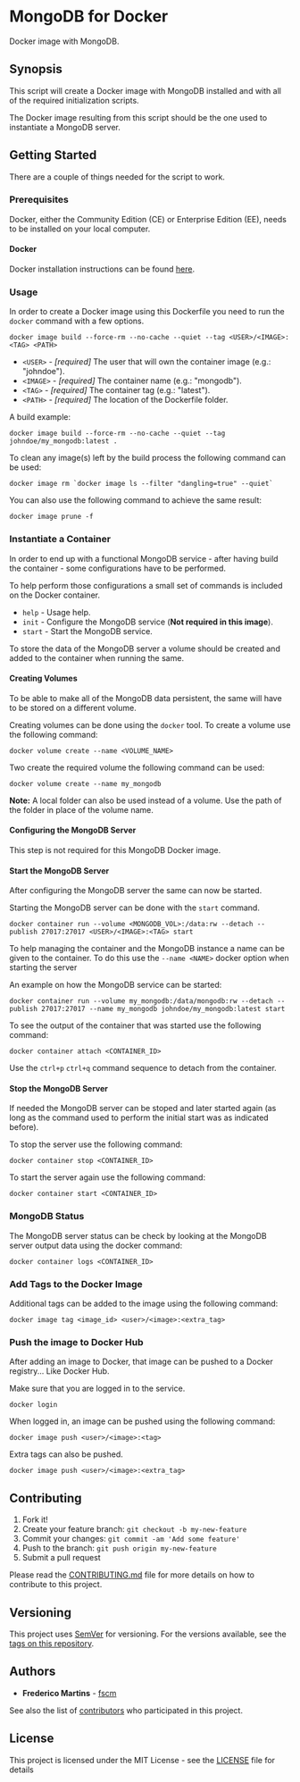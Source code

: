 # MongoDB for Docker

Docker image with MongoDB.

## Synopsis

This script will create a Docker image with MongoDB installed and with all
of the required initialization scripts.

The Docker image resulting from this script should be the one used to
instantiate a MongoDB server.

## Getting Started

There are a couple of things needed for the script to work.

### Prerequisites

Docker, either the Community Edition (CE) or Enterprise Edition (EE), needs to
be installed on your local computer.

#### Docker

Docker installation instructions can be found
[here](https://docs.docker.com/install/).

### Usage

In order to create a Docker image using this Dockerfile you need to run the
`docker` command with a few options.

```
docker image build --force-rm --no-cache --quiet --tag <USER>/<IMAGE>:<TAG> <PATH>
```

* `<USER>` - *[required]* The user that will own the container image (e.g.: "johndoe").
* `<IMAGE>` - *[required]* The container name (e.g.: "mongodb").
* `<TAG>` - *[required]* The container tag (e.g.: "latest").
* `<PATH>` - *[required]* The location of the Dockerfile folder.

A build example:

```
docker image build --force-rm --no-cache --quiet --tag johndoe/my_mongodb:latest .
```

To clean any _<none>_ image(s) left by the build process the following
command can be used:

```
docker image rm `docker image ls --filter "dangling=true" --quiet`
```

You can also use the following command to achieve the same result:

```
docker image prune -f
```

### Instantiate a Container

In order to end up with a functional MongoDB service - after having build
the container - some configurations have to be performed.

To help perform those configurations a small set of commands is included on the
Docker container.

- `help` - Usage help.
- `init` - Configure the MongoDB service (__Not required in this image__).
- `start` - Start the MongoDB service.

To store the data of the MongoDB server a volume should be created and added
to the container when running the same.

#### Creating Volumes

To be able to make all of the MongoDB data persistent, the same will have to
be stored on a different volume.

Creating volumes can be done using the `docker` tool. To create a volume use
the following command:

```
docker volume create --name <VOLUME_NAME>
```

Two create the required volume the following command can be used:

```
docker volume create --name my_mongodb
```

**Note:** A local folder can also be used instead of a volume. Use the path of
the folder in place of the volume name.

#### Configuring the MongoDB Server

This step is not required for this MongoDB Docker image.

#### Start the MongoDB Server

After configuring the MongoDB server the same can now be started.

Starting the MongoDB server can be done with the `start` command.

```
docker container run --volume <MONGODB_VOL>:/data:rw --detach --publish 27017:27017 <USER>/<IMAGE>:<TAG> start
```

To help managing the container and the MongoDB instance a name can be given
to the container. To do this use the `--name <NAME>` docker option when
starting the server

An example on how the MongoDB service can be started:

```
docker container run --volume my_mongodb:/data/mongodb:rw --detach --publish 27017:27017 --name my_mongodb johndoe/my_mongodb:latest start
```

To see the output of the container that was started use the following command:

```
docker container attach <CONTAINER_ID>
```

Use the `ctrl+p` `ctrl+q` command sequence to detach from the container.

#### Stop the MongoDB Server

If needed the MongoDB server can be stoped and later started again (as long as
the command used to perform the initial start was as indicated before).

To stop the server use the following command:

```
docker container stop <CONTAINER_ID>
```

To start the server again use the following command:

```
docker container start <CONTAINER_ID>
```

### MongoDB Status

The MongoDB server status can be check by looking at the MongoDB server output
data using the docker command:

```
docker container logs <CONTAINER_ID>
```

### Add Tags to the Docker Image

Additional tags can be added to the image using the following command:

```
docker image tag <image_id> <user>/<image>:<extra_tag>
```

### Push the image to Docker Hub

After adding an image to Docker, that image can be pushed to a Docker registry... Like Docker Hub.

Make sure that you are logged in to the service.

```
docker login
```

When logged in, an image can be pushed using the following command:

```
docker image push <user>/<image>:<tag>
```

Extra tags can also be pushed.

```
docker image push <user>/<image>:<extra_tag>
```

## Contributing

1. Fork it!
2. Create your feature branch: `git checkout -b my-new-feature`
3. Commit your changes: `git commit -am 'Add some feature'`
4. Push to the branch: `git push origin my-new-feature`
5. Submit a pull request

Please read the [CONTRIBUTING.md](CONTRIBUTING.md) file for more details on how
to contribute to this project.

## Versioning

This project uses [SemVer](http://semver.org/) for versioning. For the versions
available, see the [tags on this repository](https://github.com/fscm/docker-mongodb/tags).

## Authors

* **Frederico Martins** - [fscm](https://github.com/fscm)

See also the list of [contributors](https://github.com/fscm/docker-mongodb/contributors)
who participated in this project.

## License

This project is licensed under the MIT License - see the [LICENSE](LICENSE)
file for details

